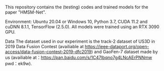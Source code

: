This repository contains the (testing) codes and trained models for the paper "HMSM-Net".

Environment:
Ubuntu 20.04 or Windows 10, Python 3.7, CUDA 11.2 and cuDNN 8.1.1, TensorFlow (2.5.0). All models were trained using an RTX 3090 GPU.

Data
The dataset used in our experiment is the track-2 dataset of US3D in 2019 Data Fusion Contest (availiable at https://ieee-dataport.org/open-access/data-fusion-contest-2019-dfc2019) and GaoFen-7 dataset made by us (availiable at：https://pan.baidu.com/s/1C47Ibqno7g4LNcAErPNNmw pwd：ek9w).
